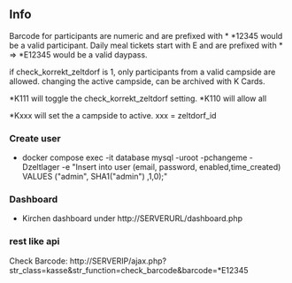 ## Info

Barcode for participants are numeric and are prefixed with *
*12345 would be a valid participant.
Daily meal tickets start with E and are prefixed with * => *E12345 would be a valid daypass.

if check_korrekt_zeltdorf is 1, only participants from a valid campside are allowed.
changing the active campside, can be archived with K Cards.

*K111 will toggle the check_korrekt_zeltdorf setting.
*K110 will allow all 

*Kxxx will set the a campside to active. xxx = zeltdorf_id


### Create user 
- docker compose exec -it database mysql -uroot -pchangeme -Dzeltlager -e "Insert into user (email, password, enabled,time_created) VALUES (\"admin\", SHA1(\"admin\") ,1,0);"

### Dashboard
- Kirchen dashboard under http://SERVERURL/dashboard.php 

### rest like api
Check Barcode:
http://SERVERIP/ajax.php?str_class=kasse&str_function=check_barcode&barcode=*E12345




